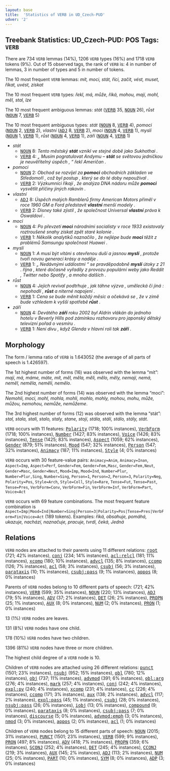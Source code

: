 ```yaml
---
layout: base
title:  'Statistics of VERB in UD_Czech-PUD'
udver: '2'
---
```


## Treebank Statistics: UD_Czech-PUD: POS Tags: `VERB`

There are 734 `VERB` lemmas (14%), 1206 `VERB` types (16%) and 1718 `VERB` tokens (9%).
Out of 15 observed tags, the rank of `VERB` is: 4 in number of lemmas, 3 in number of types and 5 in number of tokens.

The 10 most frequent `VERB` lemmas: <em>mít, moci, stát, říci, začít, vést, muset, říkat, uvést, získat</em>

The 10 most frequent `VERB` types:  <em>řekl, má, může, říká, mohou, mají, mohl, měl, stal, lze</em>

The 10 most frequent ambiguous lemmas: <em>stát</em> (<tt><a href="cs_pud-pos-VERB.html">VERB</a></tt> 35, <tt><a href="cs_pud-pos-NOUN.html">NOUN</a></tt> 26), <em>růst</em> (<tt><a href="cs_pud-pos-NOUN.html">NOUN</a></tt> 7, <tt><a href="cs_pud-pos-VERB.html">VERB</a></tt> 5)

The 10 most frequent ambiguous types:  <em>stát</em> (<tt><a href="cs_pud-pos-NOUN.html">NOUN</a></tt> 8, <tt><a href="cs_pud-pos-VERB.html">VERB</a></tt> 4), <em>pomoci</em> (<tt><a href="cs_pud-pos-NOUN.html">NOUN</a></tt> 2, <tt><a href="cs_pud-pos-VERB.html">VERB</a></tt> 2), <em>vlastní</em> (<tt><a href="cs_pud-pos-ADJ.html">ADJ</a></tt> 8, <tt><a href="cs_pud-pos-VERB.html">VERB</a></tt> 2), <em>moci</em> (<tt><a href="cs_pud-pos-NOUN.html">NOUN</a></tt> 4, <tt><a href="cs_pud-pos-VERB.html">VERB</a></tt> 1), <em>myslí</em> (<tt><a href="cs_pud-pos-NOUN.html">NOUN</a></tt> 1, <tt><a href="cs_pud-pos-VERB.html">VERB</a></tt> 1), <em>růst</em> (<tt><a href="cs_pud-pos-NOUN.html">NOUN</a></tt> 4, <tt><a href="cs_pud-pos-VERB.html">VERB</a></tt> 1), <em>září</em> (<tt><a href="cs_pud-pos-NOUN.html">NOUN</a></tt> 4, <tt><a href="cs_pud-pos-VERB.html">VERB</a></tt> 1)


* <em>stát</em>
  * <tt><a href="cs_pud-pos-NOUN.html">NOUN</a></tt> 8: <em>Tento městský <b>stát</b> vznikl ve stejné době jako Sukhothai .</em>
  * <tt><a href="cs_pud-pos-VERB.html">VERB</a></tt> 4: <em>„ Musím pogratulovat Andymu – <b>stát</b> se světovou jedničkou je neuvěřitelný úspěch , “ řekl Američan .</em>
* <em>pomoci</em>
  * <tt><a href="cs_pud-pos-NOUN.html">NOUN</a></tt> 2: <em>Obchod se rozvíjel za <b>pomoci</b> obchodních základen ve Středomoří , což byl postup , který se do té doby nepoužíval .</em>
  * <tt><a href="cs_pud-pos-VERB.html">VERB</a></tt> 2: <em>Výzkumníci říkají , že analýza DNA nádoru může <b>pomoci</b> vysvětlit příčiny jiných rakovin .</em>
* <em>vlastní</em>
  * <tt><a href="cs_pud-pos-ADJ.html">ADJ</a></tt> 8: <em>Úspěch malých Ramblerů firmy American Motors přiměl v roce 1960 GM a Ford představit <b>vlastní</b> menší modely .</em>
  * <tt><a href="cs_pud-pos-VERB.html">VERB</a></tt> 2: <em>Disney také zjistil , že společnost Universal <b>vlastní</b> práva k Oswaldovi .</em>
* <em>moci</em>
  * <tt><a href="cs_pud-pos-NOUN.html">NOUN</a></tt> 4: <em>Po převzetí <b>moci</b> národními socialisty v roce 1933 existovaly roztroušené snahy získat zpět staré kolonie .</em>
  * <tt><a href="cs_pud-pos-VERB.html">VERB</a></tt> 1: <em>Několik analytiků naznačilo , že nejlépe bude <b>moci</b> těžit z problémů Samsungu společnost Huawei .</em>
* <em>myslí</em>
  * <tt><a href="cs_pud-pos-NOUN.html">NOUN</a></tt> 1: <em>A musí být vítáni s otevřenou duší a jasnou <b>myslí</b> , protože tvoří novou generaci krásy a naděje .</em>
  * <tt><a href="cs_pud-pos-VERB.html">VERB</a></tt> 1: <em>„ Nedávnými událostmi “ se pravděpodobně <b>myslí</b> útoky z 21 . října , které dočasně vyřadily z provozu populární weby jako Reddit , Twitter nebo Spotify , a mnoho dalších .</em>
* <em>růst</em>
  * <tt><a href="cs_pud-pos-NOUN.html">NOUN</a></tt> 4: <em>Jejich revival podtrhuje , jak táhne výzva , umělecká či jiná : nepohodlí , <b>růst</b> a niterné napojení .</em>
  * <tt><a href="cs_pud-pos-VERB.html">VERB</a></tt> 1: <em>Cena se bude měnit každý měsíc a očekává se , že v zimě bude vzhledem k vyšší spotřebě <b>růst</b> .</em>
* <em>září</em>
  * <tt><a href="cs_pud-pos-NOUN.html">NOUN</a></tt> 4: <em>Devátého <b>září</b> roku 2002 byl Aldrin vlákán do jednoho hotelu v Beverly Hills pod záminkou rozhovoru pro japonský dětský televizní pořad o vesmíru .</em>
  * <tt><a href="cs_pud-pos-VERB.html">VERB</a></tt> 1: <em>Není divu , když Glenda v hlavní roli tak <b>září</b> .</em>

## Morphology

The form / lemma ratio of `VERB` is 1.643052 (the average of all parts of speech is 1.426597).

The 1st highest number of forms (16) was observed with the lemma “mít”: <em>mají, má, máme, máte, mít, měl, měla, měli, mělo, měly, nemají, nemá, neměl, neměla, neměli, nemělo</em>.

The 2nd highest number of forms (14) was observed with the lemma “moci”: <em>Nemohli, moci, mohl, mohla, mohli, mohlo, mohly, mohou, mohu, může, můžou, nemohou, nemůže, nemůžeme</em>.

The 3rd highest number of forms (12) was observed with the lemma “stát”: <em>stal, stala, stali, stalo, staly, stane, stojí, stála, stáli, stálo, stály, stát</em>.

`VERB` occurs with 11 features: <tt><a href="cs_pud-feat-Polarity.html">Polarity</a></tt> (1718; 100% instances), <tt><a href="cs_pud-feat-VerbForm.html">VerbForm</a></tt> (1718; 100% instances), <tt><a href="cs_pud-feat-Number.html">Number</a></tt> (1427; 83% instances), <tt><a href="cs_pud-feat-Voice.html">Voice</a></tt> (1426; 83% instances), <tt><a href="cs_pud-feat-Tense.html">Tense</a></tt> (1425; 83% instances), <tt><a href="cs_pud-feat-Aspect.html">Aspect</a></tt> (1059; 62% instances), <tt><a href="cs_pud-feat-Gender.html">Gender</a></tt> (879; 51% instances), <tt><a href="cs_pud-feat-Mood.html">Mood</a></tt> (547; 32% instances), <tt><a href="cs_pud-feat-Person.html">Person</a></tt> (547; 32% instances), <tt><a href="cs_pud-feat-Animacy.html">Animacy</a></tt> (187; 11% instances), <tt><a href="cs_pud-feat-Style.html">Style</a></tt> (4; 0% instances)

`VERB` occurs with 30 feature-value pairs: `Animacy=Anim`, `Animacy=Inan`, `Aspect=Imp`, `Aspect=Perf`, `Gender=Fem`, `Gender=Fem,Masc`, `Gender=Fem,Neut`, `Gender=Masc`, `Gender=Neut`, `Mood=Imp`, `Mood=Ind`, `Number=Plur`, `Number=Plur,Sing`, `Number=Sing`, `Person=1`, `Person=2`, `Person=3`, `Polarity=Neg`, `Polarity=Pos`, `Style=Arch`, `Style=Coll`, `Style=Rare`, `Tense=Fut`, `Tense=Past`, `Tense=Pres`, `VerbForm=Conv`, `VerbForm=Fin`, `VerbForm=Inf`, `VerbForm=Part`, `Voice=Act`

`VERB` occurs with 69 feature combinations.
The most frequent feature combination is `Aspect=Imp|Mood=Ind|Number=Sing|Person=3|Polarity=Pos|Tense=Pres|VerbForm=Fin|Voice=Act` (189 tokens).
Examples: <em>říká, obsahuje, pomáhá, ukazuje, nachází, naznačuje, pracuje, tvrdí, čeká, Jedná</em>


## Relations

`VERB` nodes are attached to their parents using 11 different relations: <tt><a href="cs_pud-dep-root.html">root</a></tt> (721; 42% instances), <tt><a href="cs_pud-dep-conj.html">conj</a></tt> (234; 14% instances), <tt><a href="cs_pud-dep-acl-relcl.html">acl:relcl</a></tt> (181; 11% instances), <tt><a href="cs_pud-dep-xcomp.html">xcomp</a></tt> (180; 10% instances), <tt><a href="cs_pud-dep-advcl.html">advcl</a></tt> (135; 8% instances), <tt><a href="cs_pud-dep-ccomp.html">ccomp</a></tt> (126; 7% instances), <tt><a href="cs_pud-dep-acl.html">acl</a></tt> (58; 3% instances), <tt><a href="cs_pud-dep-csubj.html">csubj</a></tt> (56; 3% instances), <tt><a href="cs_pud-dep-parataxis.html">parataxis</a></tt> (10; 1% instances), <tt><a href="cs_pud-dep-csubj-pass.html">csubj:pass</a></tt> (9; 1% instances), <tt><a href="cs_pud-dep-appos.html">appos</a></tt> (8; 0% instances)

Parents of `VERB` nodes belong to 10 different parts of speech:  (721; 42% instances), <tt><a href="cs_pud-pos-VERB.html">VERB</a></tt> (599; 35% instances), <tt><a href="cs_pud-pos-NOUN.html">NOUN</a></tt> (220; 13% instances), <tt><a href="cs_pud-pos-ADJ.html">ADJ</a></tt> (79; 5% instances), <tt><a href="cs_pud-pos-ADV.html">ADV</a></tt> (37; 2% instances), <tt><a href="cs_pud-pos-DET.html">DET</a></tt> (26; 2% instances), <tt><a href="cs_pud-pos-PROPN.html">PROPN</a></tt> (25; 1% instances), <tt><a href="cs_pud-pos-AUX.html">AUX</a></tt> (8; 0% instances), <tt><a href="cs_pud-pos-NUM.html">NUM</a></tt> (2; 0% instances), <tt><a href="cs_pud-pos-PRON.html">PRON</a></tt> (1; 0% instances)

13 (1%) `VERB` nodes are leaves.

131 (8%) `VERB` nodes have one child.

178 (10%) `VERB` nodes have two children.

1396 (81%) `VERB` nodes have three or more children.

The highest child degree of a `VERB` node is 10.

Children of `VERB` nodes are attached using 26 different relations: <tt><a href="cs_pud-dep-punct.html">punct</a></tt> (1501; 23% instances), <tt><a href="cs_pud-dep-nsubj.html">nsubj</a></tt> (952; 15% instances), <tt><a href="cs_pud-dep-obl.html">obl</a></tt> (780; 12% instances), <tt><a href="cs_pud-dep-obj.html">obj</a></tt> (737; 11% instances), <tt><a href="cs_pud-dep-advmod.html">advmod</a></tt> (391; 6% instances), <tt><a href="cs_pud-dep-obl-arg.html">obl:arg</a></tt> (276; 4% instances), <tt><a href="cs_pud-dep-mark.html">mark</a></tt> (257; 4% instances), <tt><a href="cs_pud-dep-conj.html">conj</a></tt> (242; 4% instances), <tt><a href="cs_pud-dep-expl-pv.html">expl:pv</a></tt> (240; 4% instances), <tt><a href="cs_pud-dep-xcomp.html">xcomp</a></tt> (231; 4% instances), <tt><a href="cs_pud-dep-cc.html">cc</a></tt> (226; 4% instances), <tt><a href="cs_pud-dep-ccomp.html">ccomp</a></tt> (171; 3% instances), <tt><a href="cs_pud-dep-aux.html">aux</a></tt> (138; 2% instances), <tt><a href="cs_pud-dep-advcl.html">advcl</a></tt> (117; 2% instances), <tt><a href="cs_pud-dep-expl-pass.html">expl:pass</a></tt> (45; 1% instances), <tt><a href="cs_pud-dep-csubj.html">csubj</a></tt> (28; 0% instances), <tt><a href="cs_pud-dep-nsubj-pass.html">nsubj:pass</a></tt> (26; 0% instances), <tt><a href="cs_pud-dep-iobj.html">iobj</a></tt> (13; 0% instances), <tt><a href="cs_pud-dep-compound.html">compound</a></tt> (9; 0% instances), <tt><a href="cs_pud-dep-parataxis.html">parataxis</a></tt> (8; 0% instances), <tt><a href="cs_pud-dep-csubj-pass.html">csubj:pass</a></tt> (7; 0% instances), <tt><a href="cs_pud-dep-discourse.html">discourse</a></tt> (5; 0% instances), <tt><a href="cs_pud-dep-advmod-emph.html">advmod:emph</a></tt> (3; 0% instances), <tt><a href="cs_pud-dep-nmod.html">nmod</a></tt> (3; 0% instances), <tt><a href="cs_pud-dep-appos.html">appos</a></tt> (2; 0% instances), <tt><a href="cs_pud-dep-acl.html">acl</a></tt> (1; 0% instances)

Children of `VERB` nodes belong to 15 different parts of speech: <tt><a href="cs_pud-pos-NOUN.html">NOUN</a></tt> (2015; 31% instances), <tt><a href="cs_pud-pos-PUNCT.html">PUNCT</a></tt> (1501; 23% instances), <tt><a href="cs_pud-pos-VERB.html">VERB</a></tt> (599; 9% instances), <tt><a href="cs_pud-pos-PRON.html">PRON</a></tt> (497; 8% instances), <tt><a href="cs_pud-pos-ADV.html">ADV</a></tt> (418; 7% instances), <tt><a href="cs_pud-pos-PROPN.html">PROPN</a></tt> (359; 6% instances), <tt><a href="cs_pud-pos-SCONJ.html">SCONJ</a></tt> (252; 4% instances), <tt><a href="cs_pud-pos-DET.html">DET</a></tt> (245; 4% instances), <tt><a href="cs_pud-pos-CCONJ.html">CCONJ</a></tt> (219; 3% instances), <tt><a href="cs_pud-pos-AUX.html">AUX</a></tt> (145; 2% instances), <tt><a href="cs_pud-pos-ADJ.html">ADJ</a></tt> (113; 2% instances), <tt><a href="cs_pud-pos-NUM.html">NUM</a></tt> (25; 0% instances), <tt><a href="cs_pud-pos-PART.html">PART</a></tt> (10; 0% instances), <tt><a href="cs_pud-pos-SYM.html">SYM</a></tt> (8; 0% instances), <tt><a href="cs_pud-pos-ADP.html">ADP</a></tt> (3; 0% instances)

